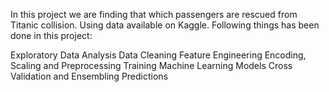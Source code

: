 In this project we are finding that which passengers are rescued from Titanic collision. Using data available on Kaggle.
Following things has been done in this project:

Exploratory Data Analysis
Data Cleaning
Feature Engineering
Encoding, Scaling and Preprocessing
Training Machine Learning Models
Cross Validation and Ensembling Predictions

